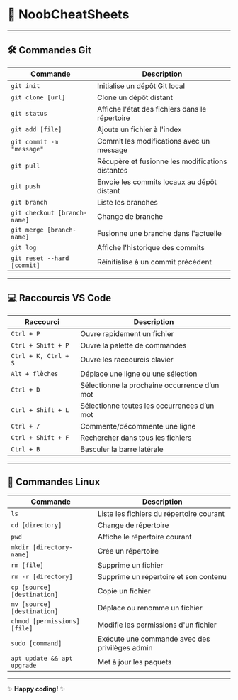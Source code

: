 # 📝 **NoobCheatSheets**

---

## 🛠️ **Commandes Git**

| **Commande**                          | **Description**                                  |
|---------------------------------------|--------------------------------------------------|
| `git init`                            | Initialise un dépôt Git local                    |
| `git clone [url]`                     | Clone un dépôt distant                           |
| `git status`                          | Affiche l'état des fichiers dans le répertoire   |
| `git add [file]`                      | Ajoute un fichier à l'index                      |
| `git commit -m "message"`             | Commit les modifications avec un message         |
| `git pull`                            | Récupère et fusionne les modifications distantes |
| `git push`                            | Envoie les commits locaux au dépôt distant       |
| `git branch`                          | Liste les branches                               |
| `git checkout [branch-name]`          | Change de branche                                |
| `git merge [branch-name]`             | Fusionne une branche dans l'actuelle             |
| `git log`                             | Affiche l'historique des commits                 |
| `git reset --hard [commit]`           | Réinitialise à un commit précédent               |

---

## 💻 **Raccourcis VS Code**

| **Raccourci**                         | **Description**                                  |
|---------------------------------------|--------------------------------------------------|
| `Ctrl + P`                            | Ouvre rapidement un fichier                      |
| `Ctrl + Shift + P`                    | Ouvre la palette de commandes                    |
| `Ctrl + K, Ctrl + S`                  | Ouvre les raccourcis clavier                     |
| `Alt + flèches`                       | Déplace une ligne ou une sélection               |
| `Ctrl + D`                            | Sélectionne la prochaine occurrence d’un mot     |
| `Ctrl + Shift + L`                    | Sélectionne toutes les occurrences d’un mot      |
| `Ctrl + /`                            | Commente/décommente une ligne                    |
| `Ctrl + Shift + F`                    | Rechercher dans tous les fichiers                |
| `Ctrl + B`                            | Basculer la barre latérale                       |

---

## 🐧 **Commandes Linux**

| **Commande**                           | **Description**                                  |
|----------------------------------------|--------------------------------------------------|
| `ls`                                   | Liste les fichiers du répertoire courant         |
| `cd [directory]`                       | Change de répertoire                             |
| `pwd`                                  | Affiche le répertoire courant                    |
| `mkdir [directory-name]`               | Crée un répertoire                               |
| `rm [file]`                            | Supprime un fichier                              |
| `rm -r [directory]`                    | Supprime un répertoire et son contenu            |
| `cp [source] [destination]`            | Copie un fichier                                 |
| `mv [source] [destination]`            | Déplace ou renomme un fichier                    |
| `chmod [permissions] [file]`           | Modifie les permissions d'un fichier             |
| `sudo [command]`                       | Exécute une commande avec des privilèges admin   |
| `apt update && apt upgrade`            | Met à jour les paquets                           |

---

✨ **Happy coding!** ✨
